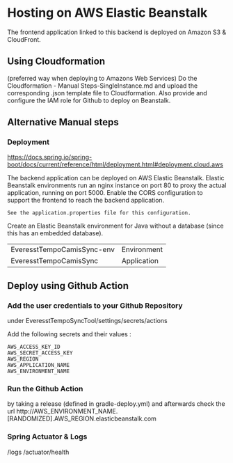 # Hosting on AWS Elastic Beanstalk
The frontend application linked to this backend is deployed on Amazon S3 & CloudFront.

## Using Cloudformation
(preferred way when deploying to Amazons Web Services)
Do the Cloudformation - Manual Steps-SingleInstance.md 
and upload the corresponding .json template file to Cloudformation.
Also provide and configure the IAM role for Github to deploy on Beanstalk.

## Alternative Manual steps

### Deployment
https://docs.spring.io/spring-boot/docs/current/reference/html/deployment.html#deployment.cloud.aws

The backend application can be deployed on AWS Elastic Beanstalk.
Elastic Beanstalk environments run an nginx instance on port 80 to proxy the actual application, 
running on port 5000. Enable the CORS configuration to support the frontend to reach the backend application.

    See the application.properties file for this configuration.

Create an Elastic Beanstalk environment for Java without a database (since this has an embedded database).


|   	|   	|
|---	|---	|
| EveresstTempoCamisSync-env | Environment |
| EveresstTempoCamisSync | Application |

## Deploy using Github Action

### Add the user credentials to your Github Repository

under EveresstTempoSyncTool/settings/secrets/actions

Add the following secrets and their values :

    AWS_ACCESS_KEY_ID
    AWS_SECRET_ACCESS_KEY
    AWS_REGION
    AWS_APPLICATION_NAME
    AWS_ENVIRONMENT_NAME
    

### Run the Github Action
by taking a release (defined in gradle-deploy.yml) and afterwards check the url
    http://AWS_ENVIRONMENT_NAME.[RANDOMIZED].AWS_REGION.elasticbeanstalk.com

### Spring Actuator & Logs
/logs
/actuator/health